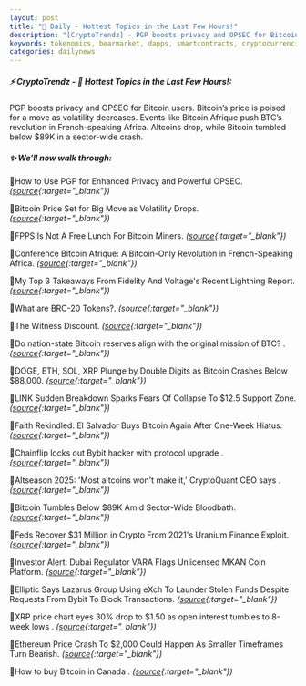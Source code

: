 ```yaml
---
layout: post
title: "🌇 Daily - Hottest Topics in the Last Few Hours!"
description: "[CryptoTrendz] - PGP boosts privacy and OPSEC for Bitcoin users. Bitcoin’s price is poised for a move as volatility decreases. Events like Bitcoin Afrique push BTC’s revolution in French-speaking Africa. Altcoins drop, while Bitcoin tumbled below $89K in a sector-wide crash."
keywords: tokenomics, bearmarket, dapps, smartcontracts, cryptocurrencies, onchain, Polygon
categories: dailynews
---
```


##### ⚡ CryptoTrendz - 📌 *Hottest Topics in the Last Few Hours!:*

PGP boosts privacy and OPSEC for Bitcoin users. Bitcoin’s price is poised for a move as volatility decreases. Events like Bitcoin Afrique push BTC’s revolution in French-speaking Africa. Altcoins drop, while Bitcoin tumbled below $89K in a sector-wide crash.

##### ✨ *We’ll now walk through:*


🔹How to Use PGP for Enhanced Privacy and Powerful OPSEC. *([source](https://s.avyag.com/83lu){:target="_blank"})*

🔹Bitcoin Price Set for Big Move as Volatility Drops. *([source](https://s.avyag.com/g3o7){:target="_blank"})*

🔹FPPS Is Not A Free Lunch For Bitcoin Miners. *([source](https://s.avyag.com/4mi8){:target="_blank"})*

🔹Conference Bitcoin Afrique: A Bitcoin-Only Revolution in French-Speaking Africa. *([source](https://s.avyag.com/ma35){:target="_blank"})*

🔹My Top 3 Takeaways From Fidelity And Voltage's Recent Lightning Report. *([source](https://s.avyag.com/lid8){:target="_blank"})*

🔹What are BRC-20 Tokens?. *([source](https://s.avyag.com/vb4a){:target="_blank"})*

🔹The Witness Discount. *([source](https://s.avyag.com/o3m1){:target="_blank"})*

🔹Do nation-state Bitcoin reserves align with the original mission of BTC? . *([source](https://s.avyag.com/jnjt){:target="_blank"})*

🔹DOGE, ETH, SOL, XRP Plunge by Double Digits as Bitcoin Crashes Below $88,000. *([source](https://s.avyag.com/k8zl){:target="_blank"})*

🔹LINK Sudden Breakdown Sparks Fears Of  Collapse To $12.5 Support Zone. *([source](https://s.avyag.com/7ss8){:target="_blank"})*

🔹Faith Rekindled: El Salvador Buys Bitcoin Again After One-Week Hiatus. *([source](https://s.avyag.com/33ky){:target="_blank"})*

🔹Chainflip locks out Bybit hacker with protocol upgrade . *([source](https://s.avyag.com/06x6){:target="_blank"})*

🔹Altseason 2025: 'Most altcoins won't make it,' CryptoQuant CEO says . *([source](https://s.avyag.com/e67f){:target="_blank"})*

🔹Bitcoin Tumbles Below $89K Amid Sector-Wide Bloodbath. *([source](https://s.avyag.com/7irn){:target="_blank"})*

🔹Feds Recover $31 Million in Crypto From 2021's Uranium Finance Exploit. *([source](https://s.avyag.com/xbg7){:target="_blank"})*

🔹Investor Alert: Dubai Regulator VARA Flags Unlicensed MKAN Coin Platform. *([source](https://s.avyag.com/6qfu){:target="_blank"})*

🔹Elliptic Says Lazarus Group Using eXch To Launder Stolen Funds Despite Requests From Bybit To Block Transactions. *([source](https://s.avyag.com/t2ks){:target="_blank"})*

🔹XRP price chart eyes 30% drop to $1.50 as open interest tumbles to 8-week lows . *([source](https://s.avyag.com/hmyg){:target="_blank"})*

🔹Ethereum Price Crash To $2,000 Could Happen As Smaller Timeframes Turn Bearish. *([source](https://s.avyag.com/exfb){:target="_blank"})*

🔹How to buy Bitcoin in Canada . *([source](https://s.avyag.com/qjr0){:target="_blank"})*
